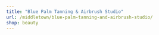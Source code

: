 ```yaml
---
title: "Blue Palm Tanning & Airbrush Studio"
url: /middletown/blue-palm-tanning-and-airbrush-studio/
shop: beauty
---
```

